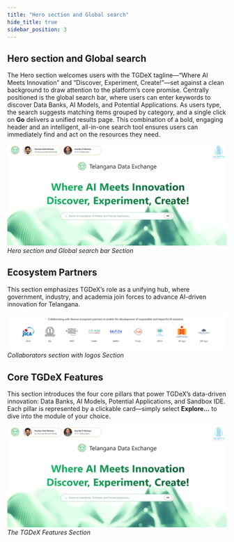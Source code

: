 ```yaml
---
title: "Hero section and Global search"
hide_title: true
sidebar_position: 3
---
```


## Hero section and Global search

The Hero section welcomes users with the TGDeX tagline—“Where AI Meets Innovation” and “Discover, Experiment, Create!”—set against a clean background to draw attention to the platform’s core promise. Centrally positioned is the global search bar, where users can enter keywords to discover Data Banks, AI Models, and Potential Applications. As users type, the search suggests matching items grouped by category, and a single click on **Go** delivers a unified results page. This combination of a bold, engaging header and an intelligent, all-in-one search tool ensures users can immediately find and act on the resources they need.

![Hero section and Global search bar](images/hero_section_global_search_bar.png)  
*Hero section and Global search bar Section*

## Ecosystem Partners

This section emphasizes TGDeX’s role as a unifying hub, where government, industry, and academia join forces to advance AI-driven innovation for Telangana.

![Collaborators section with logos](images/collaborators_section_with_logos.png)  
*Collaborators section with logos Section*

## Core TGDeX Features

This section introduces the four core pillars that power TGDeX’s data-driven innovation: Data Banks, AI Models, Potential Applications, and Sandbox IDE. Each pillar is represented by a clickable card—simply select **Explore…** to dive into the module of your choice.

![The TGDeX Features](images/hero_section_global_search_bar.png)  
*The TGDeX Features Section*
